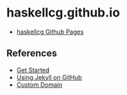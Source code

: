 # haskellcg.github.io
  * [haskellcg Github Pages](https://haskellcg.github.io)


## References
  * [Get Started](https://pages.github.com/)
  * [Using Jekyll on GitHub](https://help.github.com/articles/using-jekyll-as-a-static-site-generator-with-github-pages/)
  * [Custom Domain](https://help.github.com/articles/using-a-custom-domain-with-github-pages/)
